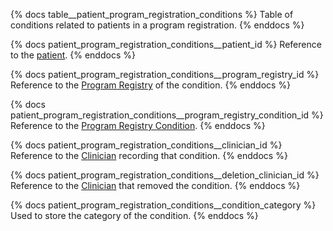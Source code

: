 {% docs table__patient_program_registration_conditions %}
Table of conditions related to patients in a program registration.
{% enddocs %}

{% docs patient_program_registration_conditions__patient_id %}
Reference to the [patient](#!/source/source.tamanu.tamanu.patients).
{% enddocs %}

{% docs patient_program_registration_conditions__program_registry_id %}
Reference to the [Program Registry](#!/source/source.tamanu.tamanu.program_registries)
of the condition.
{% enddocs %}

{% docs patient_program_registration_conditions__program_registry_condition_id %}
Reference to the [Program Registry Condition](#!/source/source.tamanu.tamanu.program_registry_conditions).
{% enddocs %}

{% docs patient_program_registration_conditions__clinician_id %}
Reference to the [Clinician](#!/source/source.tamanu.tamanu.users) recording that condition.
{% enddocs %}

{% docs patient_program_registration_conditions__deletion_clinician_id %}
Reference to the [Clinician](#!/source/source.tamanu.tamanu.users) that removed the condition.
{% enddocs %}

{% docs patient_program_registration_conditions__condition_category %}
Used to store the category of the condition.
{% enddocs %}
